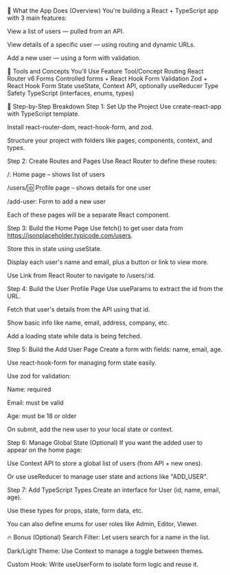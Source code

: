 🧠 What the App Does (Overview)
You're building a React + TypeScript app with 3 main features:

View a list of users — pulled from an API.

View details of a specific user — using routing and dynamic URLs.

Add a new user — using a form with validation.

🔧 Tools and Concepts You'll Use
Feature	Tool/Concept
Routing	React Router v6
Forms	Controlled forms + React Hook Form
Validation	Zod + React Hook Form
State	useState, Context API, optionally useReducer
Type Safety	TypeScript (interfaces, enums, types)

📍 Step-by-Step Breakdown
Step 1: Set Up the Project
Use create-react-app with TypeScript template.

Install react-router-dom, react-hook-form, and zod.

Structure your project with folders like pages, components, context, and types.

Step 2: Create Routes and Pages
Use React Router to define these routes:

/: Home page – shows list of users

/users/:id: Profile page – shows details for one user

/add-user: Form to add a new user

Each of these pages will be a separate React component.

Step 3: Build the Home Page
Use fetch() to get user data from https://jsonplaceholder.typicode.com/users.

Store this in state using useState.

Display each user's name and email, plus a button or link to view more.

Use Link from React Router to navigate to /users/:id.

Step 4: Build the User Profile Page
Use useParams to extract the id from the URL.

Fetch that user's details from the API using that id.

Show basic info like name, email, address, company, etc.

Add a loading state while data is being fetched.

Step 5: Build the Add User Page
Create a form with fields: name, email, age.

Use react-hook-form for managing form state easily.

Use zod for validation:

Name: required

Email: must be valid

Age: must be 18 or older

On submit, add the new user to your local state or context.

Step 6: Manage Global State (Optional)
If you want the added user to appear on the home page:

Use Context API to store a global list of users (from API + new ones).

Or use useReducer to manage user state and actions like "ADD_USER".

Step 7: Add TypeScript Types
Create an interface for User (id, name, email, age).

Use these types for props, state, form data, etc.

You can also define enums for user roles like Admin, Editor, Viewer.

🔥 Bonus (Optional)
Search Filter: Let users search for a name in the list.

Dark/Light Theme: Use Context to manage a toggle between themes.

Custom Hook: Write useUserForm to isolate form logic and reuse it.